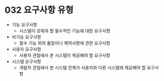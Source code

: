 # 032 요구사항 유형

- 기능 요구사항
  - 시스템이 갖춰야 할 필수적인 기능에 대한 요구사항
- 비기능 요구사항
  - 필수 기능 외의 품질이나 제약사항에 관한 요구사항
- 사용자 요구사항
  - 사용자 관점에서 본 시스템이 제공해야 할 요구사항
- 시스템 요구사항
  - 개발자 관점에서 본 시스템 전체가 사용자와 다른 시스템에 제공해야 할 요구사항